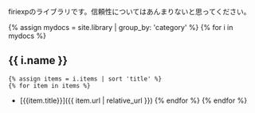 firiexpのライブラリです。信頼性についてはあんまりないと思ってください。

<style>
ul li p {
    margin.bottom: 0.25em;
}
</style>
{% assign mydocs = site.library | group_by: 'category' %}
{% for i in mydocs %}
## {{ i.name }}
    {% assign items = i.items | sort 'title' %}
    {% for item in items %}
* [{{item.title}}]({{ item.url | relative_url }})
    {% endfor %}
{% endfor %}